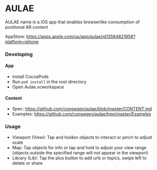 # AULAE

AULAE name is a iOS app that enables browserlike consumption of positional AR content

AppStore: https://apps.apple.com/us/app/aulae/id1358482195#?platform=iphone


### Developing
#### App
- Install CocoaPods
- Run ```pod install``` in the root directory
- Open Aulae.xcworkspace

#### Content
- Spec: https://github.com/congagen/aulae/blob/master/CONTENT.md
- Examples: https://github.com/congagen/aulae/tree/master/Examples

### Usage

- Viewport (View):
Tap and holdon objects to interact or pinch to adjust scale
- Map:
Tap objects for info or tap and hold to adjust your view range (objects outside the specified range will not appear in the viewport)
- Library (Lib):
Tap the plus button to add urls or topics, swipe left to delete or share
